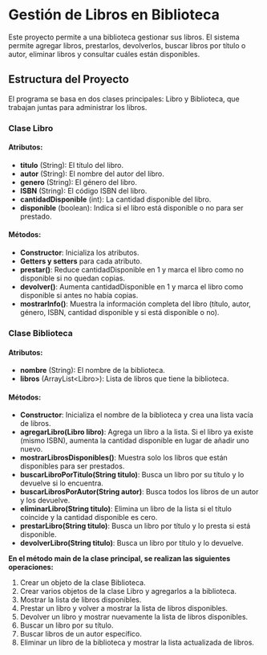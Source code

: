 # Gestión de Libros en Biblioteca

Este proyecto permite a una biblioteca gestionar sus libros. El sistema permite agregar libros, prestarlos, devolverlos, buscar libros por título o autor, eliminar libros y consultar cuáles están disponibles.

## Estructura del Proyecto

El programa se basa en dos clases principales: Libro y Biblioteca, que trabajan juntas para administrar los libros.

### Clase Libro

#### Atributos:
- **titulo** (String): El título del libro.
- **autor** (String): El nombre del autor del libro.
- **genero** (String): El género del libro.
- **ISBN** (String): El código ISBN del libro.
- **cantidadDisponible** (int): La cantidad disponible del libro.
- **disponible** (boolean): Indica si el libro está disponible o no para ser prestado.

#### Métodos:
- **Constructor**: Inicializa los atributos.
- **Getters y setters** para cada atributo.
- **prestar()**: Reduce cantidadDisponible en 1 y marca el libro como no disponible si no quedan copias.
- **devolver()**: Aumenta cantidadDisponible en 1 y marca el libro como disponible si antes no había copias.
- **mostrarInfo()**: Muestra la información completa del libro (título, autor, género, ISBN, cantidad disponible y si está disponible o no).

### Clase Biblioteca

#### Atributos:
- **nombre** (String): El nombre de la biblioteca.
- **libros** (ArrayList\<Libro\>): Lista de libros que tiene la biblioteca.

#### Métodos:
- **Constructor**: Inicializa el nombre de la biblioteca y crea una lista vacía de libros.
- **agregarLibro(Libro libro)**: Agrega un libro a la lista. Si el libro ya existe (mismo ISBN), aumenta la cantidad disponible en lugar de añadir uno nuevo.
- **mostrarLibrosDisponibles()**: Muestra solo los libros que están disponibles para ser prestados.
- **buscarLibroPorTitulo(String titulo)**: Busca un libro por su título y lo devuelve si lo encuentra.
- **buscarLibrosPorAutor(String autor)**: Busca todos los libros de un autor y los devuelve.
- **eliminarLibro(String titulo)**: Elimina un libro de la lista si el título coincide y la cantidad disponible es cero.
- **prestarLibro(String titulo)**: Busca un libro por título y lo presta si está disponible.
- **devolverLibro(String titulo)**: Busca un libro por título y lo devuelve.



**En el método main de la clase principal, se realizan las siguientes operaciones:**

1. Crear un objeto de la clase Biblioteca.
2. Crear varios objetos de la clase Libro y agregarlos a la biblioteca.
3. Mostrar la lista de libros disponibles.
4. Prestar un libro y volver a mostrar la lista de libros disponibles.
5. Devolver un libro y mostrar nuevamente la lista de libros disponibles.
6. Buscar un libro por su título.
7. Buscar libros de un autor específico.
8. Eliminar un libro de la biblioteca y mostrar la lista actualizada de libros.

